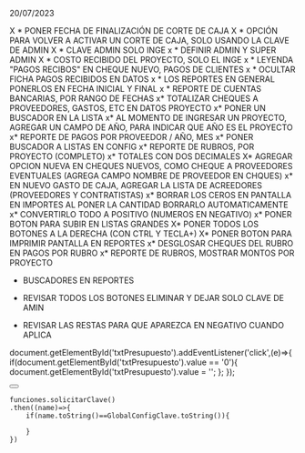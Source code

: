 20/07/2023

X * PONER FECHA DE FINALIZACIÓN DE CORTE DE CAJA
X * OPCIÓN PARA VOLVER A ACTIVAR UN CORTE DE CAJA, SOLO USANDO LA CLAVE DE ADMIN
X * CLAVE ADMIN SOLO INGE
x * DEFINIR ADMIN Y SUPER ADMIN
X * COSTO RECIBIDO DEL PROYECTO, SOLO EL INGE
x * LEYENDA "PAGOS RECIBOS" EN CHEQUE NUEVO, PAGOS DE CLIENTES
x * OCULTAR FICHA PAGOS RECIBIDOS EN DATOS
x * LOS REPORTES EN GENERAL PONERLOS EN FECHA INICIAL Y FINAL
x * REPORTE DE CUENTAS BANCARIAS, POR RANGO DE FECHAS
x* TOTALIZAR CHEQUES A PROVEEDORES, GASTOS, ETC EN DATOS PROYECTO
x* PONER UN BUSCADOR EN LA LISTA 
x* AL MOMENTO DE INGRESAR UN PROYECTO, AGREGAR UN CAMPO DE AÑO, PARA INDICAR QUE AÑO ES EL PROYECTO
x* REPORTE DE PAGOS POR PROVEEDOR / AÑO, MES
x* PONER BUSCADOR A LISTAS EN CONFIG
x* REPORTE DE RUBROS, POR PROYECTO (COMPLETO)
x* TOTALES CON DOS DECIMALES
X* AGREGAR OPCION NUEVA EN CHEQUES NUEVOS, COMO CHEQUE A PROVEEDORES
EVENTUALES (AGREGA CAMPO NOMBRE DE PROVEEDOR EN CHQUES)
x* EN NUEVO GASTO DE CAJA, AGREGAR LA LISTA DE ACREEDORES (PROVEEDORES Y CONTRATISTAS)
x* BORRAR LOS CEROS EN PANTALLA EN IMPORTES AL PONER LA CANTIDAD BORRARLO AUTOMATICAMENTE
x* CONVERTIRLO TODO A POSITIVO (NUMEROS EN NEGATIVO)
x* PONER BOTON PARA SUBIR EN LISTAS GRANDES
X* PONER TODOS LOS BOTONES A LA DERECHA (CON CTRL Y TECLA+)
X* PONER BOTON PARA IMPRIMIR PANTALLA EN REPORTES
x* DESGLOSAR CHEQUES DEL RUBRO EN PAGOS POR RUBRO
x* REPORTE DE RUBROS, MOSTRAR MONTOS POR PROYECTO


* BUSCADORES EN REPORTES 

* REVISAR TODOS LOS BOTONES ELIMINAR Y DEJAR SOLO CLAVE DE AMIN

* REVISAR LAS RESTAS PARA QUE APAREZCA EN NEGATIVO CUANDO APLICA




 document.getElementById('txtPresupuesto').addEventListener('click',(e)=>{
        if(document.getElementById('txtPresupuesto').value == '0'){
            document.getElementById('txtPresupuesto').value = '';
        };
    });



<button class="btn btn-imprimir btn-primary btn-circle hand shadow btn-xl" onclick="window.print()">
                <i class="fal fa-print"></i>
            </button>


    funciones.solicitarClave()
    .then((name)=>{
        if(name.toString()==GlobalConfigClave.toString()){
    
        }
    })